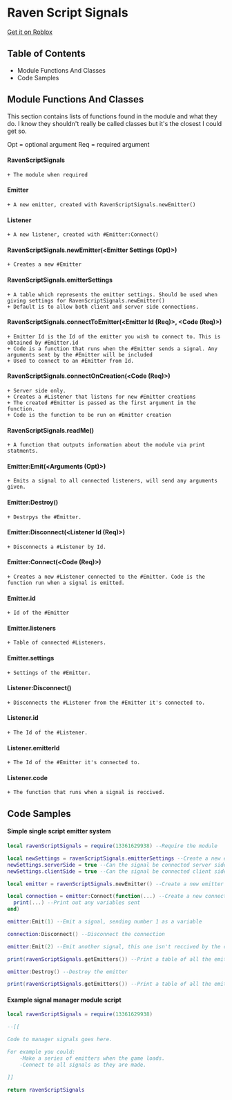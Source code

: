 # Raven Script Signals
[Get it on Roblox](https://www.roblox.com/library/13362367568/RavenScriptSignals)

## Table of Contents
  + Module Functions And Classes
  + Code Samples

## Module Functions And Classes
  This section contains lists of functions found in the module and what they do. I know they shouldn't really be called classes but it's the closest I could get so. 
  
  Opt = optional argument
  Req = required argument
  
  #### RavenScriptSignals
    + The module when required
  
  #### Emitter
    + A new emitter, created with RavenScriptSignals.newEmitter()
  
  #### Listener
    + A new listener, created with #Emitter:Connect()
  
  #### RavenScriptSignals.newEmitter(<Emitter Settings (Opt)>)
    + Creates a new #Emitter

  #### RavenScriptSignals.emitterSettings
    + A table which represents the emitter settings. Should be used when giving settings for RavenScriptSignals.newEmitter()
    + Default is to allow both client and server side connections.
    
  #### RavenScriptSignals.connectToEmitter(<Emitter Id (Req)>, <Code (Req)>)
    + Emitter Id is the Id of the emitter you wish to connect to. This is obtained by #Emitter.id
    + Code is a function that runs when the #Emitter sends a signal. Any arguments sent by the #Emitter will be included
    + Used to connect to an #Emitter from Id.
  
  #### RavenScriptSignals.connectOnCreation(<Code (Req)>)
    + Server side only.
    + Creates a #Listener that listens for new #Emitter creations
    + The created #Emitter is passed as the first argument in the function.
    + Code is the function to be run on #Emitter creation
   
  #### RavenScriptSignals.readMe()
    + A function that outputs information about the module via print statments.
   
  #### Emitter:Emit(<Arguments (Opt)>)
    + Emits a signal to all connected listeners, will send any arguments given.
    
  #### Emitter:Destroy()
    + Destrpys the #Emitter.
  
  #### Emitter:Disconnect(<Listener Id (Req)>)
    + Disconnects a #Listener by Id.
    
  #### Emitter:Connect(<Code (Req)>)
    + Creates a new #Listener connected to the #Emitter. Code is the function run when a signal is emitted.

  #### Emitter.id
    + Id of the #Emitter
  
  #### Emitter.listeners
    + Table of connected #Listeners.
    
  #### Emitter.settings
    + Settings of the #Emitter.
    
  #### Listener:Disconnect()
    + Disconnects the #Listener from the #Emitter it's connected to.
  
  #### Listener.id
    + The Id of the #Listener.
  
  #### Listener.emitterId
    + The Id of the #Emitter it's connected to.
  
  #### Listener.code
    + The function that runs when a signal is reccived.
	
  ## Code Samples
  
  #### Simple single script emitter system
  ```lua
local ravenScriptSignals = require(13361629938) --Require the module

local newSettings = ravenScriptSignals.emitterSettings --Create a new emitter settings table
newSettings.serverSide = true --Can the signal be connected server side. Default is true
newSettings.clientSide = true --Can the signal be connected client side. Default is true

local emitter = ravenScriptSignals.newEmitter() --Create a new emitter

local connection = emitter:Connect(function(...) --Create a new connection to the emitter
	print(...) --Print out any variables sent
end)

emitter:Emit(1) --Emit a signal, sending number 1 as a variable

connection:Disconnect() --Disconnect the connection

emitter:Emit(2) --Emit another signal, this one isn't reccived by the connection above

print(ravenScriptSignals.getEmitters()) --Print a table of all the emitters

emitter:Destroy() --Destroy the emitter

print(ravenScriptSignals.getEmitters()) --Print a table of all the emitters again
```
  #### Example signal manager module script
```lua
local ravenScriptSignals = require(13361629938)

--[[

Code to manager signals goes here.

For example you could:
	-Make a series of emitters when the game loads.
	-Connect to all signals as they are made.

]]

return ravenScriptSignals
```
